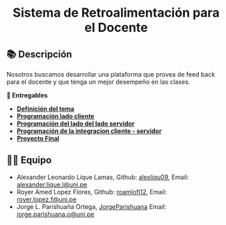 <h1><center>Sistema de  Retroalimentación para el Docente</h1>

## 📚 Descripción
Nosotros buscamos desarrollar una plataforma que provea de feed back para el docente y que tenga un mejor desempeño en las clases.

**📝 Entregables**

- [**Definición del tema**]()
- [**Programación lado cliente**]()
- [**Programación del lado del lado servidor**]()
- [**Programación de la integracion cliente - servidor**]()
- [**Proyecto Final**]()

## 👨‍💻 Equipo
* Alexander Leonardo Lique Lamas, Github: [alexliqu09](https://github.com/alexliqu09), Email: alexander.lique.l@uni.pe
* Royer Amed Lopez Flores, Github: [roamlofl12](https://github.com/roamlofl12), Email: royer.lopez.f@uni.pe 
* Jorge L. Parishuaña Ortega, [JorgeParishuana](https://github.com/JorgeParishuana) Email: jorge.parishuana.o@uni.pe
